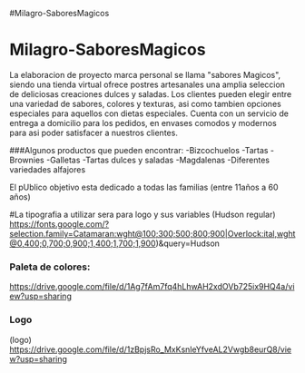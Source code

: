 #Milagro-SaboresMagicos
# Milagro-SaboresMagicos
La elaboracion de proyecto marca personal se llama "sabores Magicos", siendo una tienda virtual ofrece postres artesanales una amplia seleccion de deliciosas creaciones dulces y saladas. Los clientes pueden elegir entre una variedad de sabores, colores y texturas, asi como tambien opciones especiales para aquellos con dietas especiales. Cuenta con un servicio de entrega a domicilio para los pedidos, en envases comodos y modernos para asi poder satisfacer a nuestros clientes.

###Algunos productos que pueden encontrar:
-Bizcochuelos 
-Tartas
-Brownies
-Galletas
-Tartas dulces y saladas
-Magdalenas
-Diferentes variedades alfajores

 El pUblico objetivo esta dedicado a todas las familias (entre 11años a 60 años)

#La tipografia a utilizar sera para logo y sus variables (Hudson regular) https://fonts.google.com/?selection.family=Catamaran:wght@100;300;500;800;900|Overlock:ital,wght@0,400;0,700;0,900;1,400;1,700;1,900)&query=Hudson

### Paleta de colores:
https://drive.google.com/file/d/1Ag7fAm7fq4hLhwAH2xdOVb725ix9HQ4a/view?usp=sharing

### Logo
(logo) https://drive.google.com/file/d/1zBpjsRo_MxKsnleYfveAL2Vwgb8eurQ8/view?usp=sharing